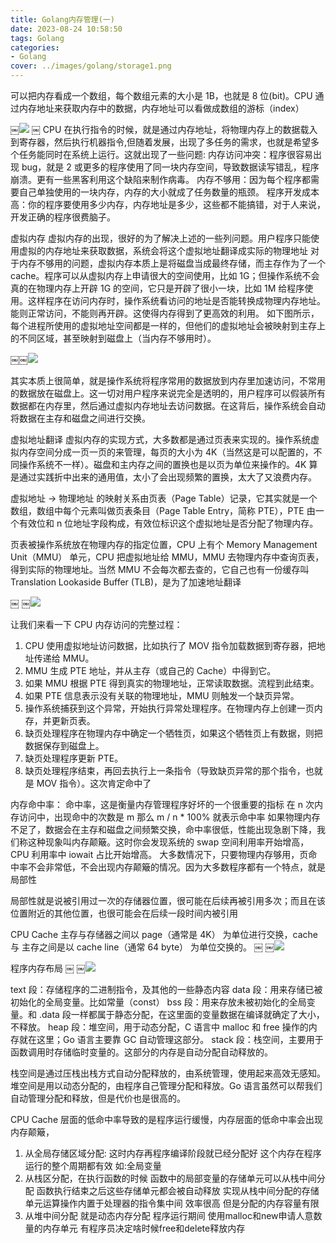 ```yaml
---
title: Golang内存管理(一)
date: 2023-08-24 10:58:50
tags: Golang
categories:
- Golang
cover: ../images/golang/storage1.png
---
```


可以把内存看成一个数组，每个数组元素的大小是 1B，也就是 8 位(bit)。CPU 通过内存地址来获取内存中的数据，内存地址可以看做成数组的游标（index）

￼![](../images/golang/storage1.png)
￼
CPU 在执行指令的时候，就是通过内存地址，将物理内存上的数据载入到寄存器，然后执行机器指令,但随着发展，出现了多任务的需求，也就是希望多个任务能同时在系统上运行。这就出现了一些问题:
内存访问冲突：程序很容易出现 bug，就是 2 或更多的程序使用了同一块内存空间，导致数据读写错乱，程序崩溃。更有一些黑客利用这个缺陷来制作病毒。
内存不够用：因为每个程序都需要自己单独使用的一块内存，内存的大小就成了任务数量的瓶颈。
程序开发成本高：你的程序要使用多少内存，内存地址是多少，这些都不能搞错，对于人来说，开发正确的程序很费脑子。

虚拟内存
虚拟内存的出现，很好的为了解决上述的一些列问题。用户程序只能使用虚拟的内存地址来获取数据，系统会将这个虚拟地址翻译成实际的物理地址
对于内存不够用的问题，虚拟内存本质上是将磁盘当成最终存储，而主存作为了一个 cache。程序可以从虚拟内存上申请很大的空间使用，比如 1G；但操作系统不会真的在物理内存上开辟 1G 的空间，它只是开辟了很小一块，比如 1M 给程序使用。这样程序在访问内存时，操作系统看访问的地址是否能转换成物理内存地址。能则正常访问，不能则再开辟。这使得内存得到了更高效的利用。
如下图所示，每个进程所使用的虚拟地址空间都是一样的，但他们的虚拟地址会被映射到主存上的不同区域，甚至映射到磁盘上（当内存不够用时）。

￼￼![](../images/golang/storage2.png)

其实本质上很简单，就是操作系统将程序常用的数据放到内存里加速访问，不常用的数据放在磁盘上。这一切对用户程序来说完全是透明的，用户程序可以假装所有数据都在内存里，然后通过虚拟内存地址去访问数据。在这背后，操作系统会自动将数据在主存和磁盘之间进行交换。



虚拟地址翻译
虚拟内存的实现方式，大多数都是通过页表来实现的。操作系统虚拟内存空间分成一页一页的来管理，每页的大小为 4K（当然这是可以配置的，不同操作系统不一样）。磁盘和主内存之间的置换也是以页为单位来操作的。4K 算是通过实践折中出来的通用值，太小了会出现频繁的置换，太大了又浪费内存。

虚拟地址 -> 物理地址 的映射关系由页表（Page Table）记录，它其实就是一个数组，数组中每个元素叫做页表条目（Page Table Entry，简称 PTE），PTE 由一个有效位和 n 位地址字段构成，有效位标识这个虚拟地址是否分配了物理内存。

页表被操作系统放在物理内存的指定位置，CPU 上有个 Memory Management Unit（MMU） 单元，CPU 把虚拟地址给 MMU，MMU 去物理内存中查询页表，得到实际的物理地址。当然 MMU 不会每次都去查的，它自己也有一份缓存叫Translation Lookaside Buffer (TLB)，是为了加速地址翻译

￼
￼![](../images/golang/storage3.png)


让我们来看一下 CPU 内存访问的完整过程：
1. CPU 使用虚拟地址访问数据，比如执行了 MOV 指令加载数据到寄存器，把地址传递给 MMU。
2. MMU 生成 PTE 地址，并从主存（或自己的 Cache）中得到它。
3. 如果 MMU 根据 PTE 得到真实的物理地址，正常读取数据。流程到此结束。
4. 如果 PTE 信息表示没有关联的物理地址，MMU 则触发一个缺页异常。
5. 操作系统捕获到这个异常，开始执行异常处理程序。在物理内存上创建一页内存，并更新页表。
6. 缺页处理程序在物理内存中确定一个牺牲页，如果这个牺牲页上有数据，则把数据保存到磁盘上。
7. 缺页处理程序更新 PTE。
8. 缺页处理程序结束，再回去执行上一条指令（导致缺页异常的那个指令，也就是 MOV 指令）。这次肯定命中了



内存命中率：
命中率，这是衡量内存管理程序好坏的一个很重要的指标 在 n 次内存访问中，出现命中的次数是 m  那么 m / n * 100% 就表示命中率
如果物理内存不足了，数据会在主存和磁盘之间频繁交换，命中率很低，性能出现急剧下降，我们称这种现象叫内存颠簸。这时你会发现系统的 swap 空间利用率开始增高， CPU 利用率中 iowait 占比开始增高。
大多数情况下，只要物理内存够用，页命中率不会非常低，不会出现内存颠簸的情况。因为大多数程序都有一个特点，就是局部性

局部性就是说被引用过一次的存储器位置，很可能在后续再被引用多次；而且在该位置附近的其他位置，也很可能会在后续一段时间内被引用

CPU Cache
主存与存储器之间以 page（通常是 4K） 为单位进行交换，cache 与 主存之间是以 cache line（通常 64 byte） 为单位交换的。
￼
￼![](../images/golang/storage5.png)


程序内存布局
￼
￼![](../images/golang/storage5.png)

text 段：存储程序的二进制指令，及其他的一些静态内容
data 段：用来存储已被初始化的全局变量。比如常量（const）
bss 段：用来存放未被初始化的全局变量。和 .data 段一样都属于静态分配，在这里面的变量数据在编译就确定了大小，不释放。
heap 段：堆空间，用于动态分配，C 语言中 malloc 和 free 操作的内存就在这里；Go 语言主要靠 GC 自动管理这部分。
stack 段：栈空间，主要用于函数调用时存储临时变量的。这部分的内存是自动分配自动释放的。

栈空间是通过压栈出栈方式自动分配释放的，由系统管理，使用起来高效无感知。
堆空间是用以动态分配的，由程序自己管理分配和释放。Go 语言虽然可以帮我们自动管理分配和释放，但是代价也是很高的。

CPU Cache 层面的低命中率导致的是程序运行缓慢，内存层面的低命中率会出现内存颠簸，


1. 从全局存储区域分配: 这时内存再程序编译阶段就已经分配好 这个内存在程序运行的整个周期都有效 如:全局变量
2. 从栈区分配，在执行函数的时候 函数中的局部变量的存储单元可以从栈中间分配 函数执行结束之后这些存储单元都会被自动释放 实现从栈中间分配的存储单元运算操作内置于处理器的指令集中间 效率很高 但是分配的内存容量有限
3. 从堆中间分配 就是动态内存分配 程序运行期间 使用malloc和new申请人意数量的内存单元 有程序员决定啥时候free和delete释放内存












































































